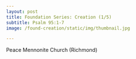 ```yaml
---
layout: post
title: Foundation Series: Creation (1/5)
subtitle: Psalm 95:1-7
image: /found-creation/static/img/thumbnail.jpg

---
```

Peace Mennonite Church (Richmond)

